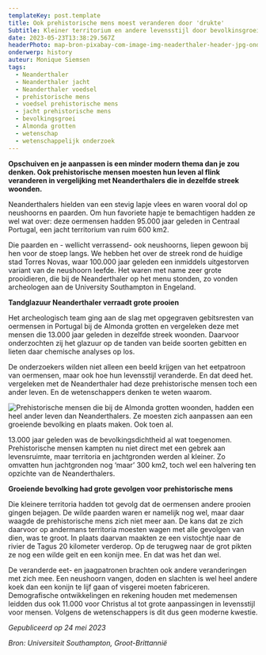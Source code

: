 ```yaml
---
templateKey: post.template
title: Ook prehistorische mens moest veranderen door 'drukte'
Subtitle: Kleiner territorium en andere levensstijl door bevolkinsgroei
date: 2023-05-23T13:38:29.567Z
headerPhoto: map-bron-pixabay-com-image-img-neaderthaler-header-jpg-onderschrift-neanderthaler-header
onderwerp: history
auteur: Monique Siemsen
tags:
  - Neanderthaler
  - Neanderthaler jacht
  - Neanderthaler voedsel
  - prehistorische mens
  - voedsel prehistorische mens
  - jacht prehistorische mens
  - bevolkingsgroei
  - Almonda grotten
  - wetenschap
  - wetenschappelijk onderzoek
---
```

**O﻿pschuiven en je aanpassen is een minder modern thema dan je zou denken. Ook prehistorische mensen moesten hun leven al flink veranderen in vergelijking met Neanderthalers die in dezelfde streek woonden.**

Neanderthalers hielden van een stevig lapje vlees en waren vooral dol op neushoorns en paarden. Om hun favoriete hapje te bemachtigen hadden ze wel wat over: deze oermensen hadden 95.000 jaar geleden in Centraal Portugal, een jacht territorium van ruim 600 km2.

Die paarden en - wellicht verrassend- ook neushoorns, liepen gewoon bij hen voor de stoep langs. We hebben het over de streek rond de huidige stad Torres Novas, waar 100.000 jaar geleden een inmiddels uitgestorven variant van de neushoorn leefde. Het waren met name zeer grote prooidieren, die bij de Neanderthaler op het menu stonden, zo vonden archeologen aan de University Southampton in Engeland.

**T﻿andglazuur Neanderthaler verraadt grote prooien**

Het archeologisch team ging aan de slag met opgegraven gebitsresten van oermensen in Portugal bij de Almonda grotten en vergeleken deze met mensen die 13.000 jaar geleden in dezelfde streek woonden. Daarvoor onderzochten zij het glazuur op de tanden van beide soorten gebitten en lieten daar chemische analyses op los.

De onderzoekers wilden niet alleen een beeld krijgen van het eetpatroon van oermensen, maar ook hoe hun levensstijl veranderde. En dat deed het. vergeleken met de Neanderthaler had deze prehistorische mensen toch een ander leven. En de wetenschappers denken te weten waarom.

![Prehistorische mensen die bij de Almonda grotten woonden, hadden een heel ander leven dan Neanderthalers. Ze moesten zich aanpassen aan een groeiende bevolking en plaats maken. Ook toen al.](/img/neanderthaler-2.jpeg "Pixabay.com")

13.000 jaar geleden was de bevolkingsdichtheid al wat toegenomen. Prehistorische mensen kampten nu niet direct met een gebrek aan levensruimte, maar territoria en jachtgronden werden al kleiner. Zo omvatten hun jachtgronden nog ‘maar’ 300 km2, toch wel een halvering ten opzichte van de Neanderthalers.

**G﻿roeiende bevolking had grote gevolgen voor prehistorische mens**

Die kleinere territoria hadden tot gevolg dat de oermensen andere prooien gingen bejagen. De wilde paarden waren er namelijk nog wel, maar daar waagde de prehistorische mens zich niet meer aan. De kans dat ze zich daarvoor op andermans territoria moesten wagen met alle gevolgen van dien, was te groot. In plaats daarvan maakten ze een vistochtje naar de rivier de Tagus 20 kilometer verderop. Op de terugweg naar de grot pikten ze nog een wilde geit en een konijn mee. En dat was het dan wel. 

De veranderde eet- en jaagpatronen brachten ook andere veranderingen met zich mee. Een neushoorn vangen, doden en slachten is wel heel andere koek dan een konijn te lijf gaan of visgerei moeten fabriceren. Demografische ontwikkelingen en rekening houden met medemensen leidden dus ook 11.000 voor Christus al tot grote aanpassingen in levensstijl voor mensen. Volgens de wetenschappers is dit dus geen moderne kwestie.

*Gepubliceerd op 24 mei 2023*

*Bron: Universiteit Southampton, Groot-Brittannië*